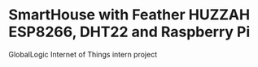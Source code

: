 # SmartHouse with Feather HUZZAH ESP8266, DHT22 and Raspberry Pi
GlobalLogic Internet of Things intern project
